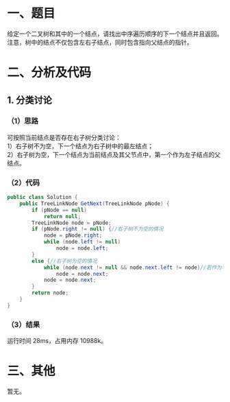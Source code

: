 # 一、题目
给定一个二叉树和其中的一个结点，请找出中序遍历顺序的下一个结点并且返回。注意，树中的结点不仅包含左右子结点，同时包含指向父结点的指针。  
# 二、分析及代码
## 1. 分类讨论
### （1）思路
可按照当前结点是否存在右子树分类讨论：  
1）右子树不为空，下一个结点为右子树中的最左结点；  
2）右子树为空，下一个结点为当前结点及其父节点中，第一个作为左子结点的父结点。  
### （2）代码
```java
public class Solution {
    public TreeLinkNode GetNext(TreeLinkNode pNode) {
        if (pNode == null)
            return null;
        TreeLinkNode node = pNode;
        if (pNode.right != null) {//右子树不为空的情况
            node = pNode.right;
            while (node.left != null)
                node = node.left;
        }
        else {//右子树为空的情况
            while (node.next != null && node.next.left != node)//若作为右结点，进一步寻找父结点
                node = node.next;
            node = node.next;
        }
        return node;
    }
}
```
### （3）结果
运行时间 28ms，占用内存 10988k。    
# 三、其他
暂无。    
